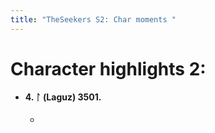 ```yaml
---
title: "TheSeekers S2: Char moments "
---
```


# Character highlights 2:

- #### 4. ᛚ (Laguz) 3501.
	- 